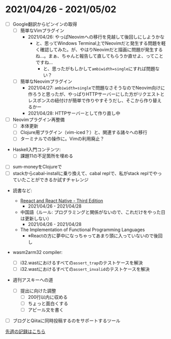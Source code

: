 # 2021/04/26 - 2021/05/02

- [ ] Google翻訳からピンインの取得
    - [ ] 簡単なVimプラグイン
        - 2021/04/26: やっぱNeovimへの移行を見越して後回しにしようかな
            - と、思ってWindows Terminal上でNeovimだと発生する問題を軽く確認してみた。が、やはりNeovimだと描画に問題が発生するね...。まぁ、ちゃんと報告して直してもらうか直せよ、ってことですね...
                - と、思ったがもしかして`ambiwidth=single`にすれば問題ない？
    - [ ] 簡単なNeovimプラグイン
        - 2021/04/27: `ambiwidth=single`で問題なさそうなのでNeovim向けに作ろうと思ったが、やっぱりHTTPサーバーにした方がリクエストとレスポンスの紐付けが簡単で作りやすそうだし、そこから作り替えるかー
        - 2021/04/28: HTTPサーバーとして作り直し中
- [ ] Neovimプラグイン再整備
    - [ ] 本体更新
    - [ ] Clojure用プラグイン（vim-iced？）と、関連する諸々への移行
    - [ ] ターミナルでの操作に。Vimの利用廃止？
- Haskell入門コンテンツ:
    - [ ] 課題11の不足箇所を埋める
- [ ] sum-moneyをClojureで
- [ ] stackからcabal-installに乗り換えて、cabal replで、私がstack replでやっていたことができるか試すチャレンジ
- 読書など:
    - [Reeact and React Native - Third Edition](https://www.packtpub.com/product/react-and-react-native-third-edition/9781839211140)
        - 2021/04/26 - 2021/04/28
    - 中国語（ルール: プログラミングと関係がないので、これだけをやった日は更新しない）
        - 2021/04/26 - 2021/04/28
    - The Implementation of Functional Programming Languages
        - ※Reactの方に夢中になっちゃってあまり頭に入っていないので後回し

- wasm2arm32 compiler:
    - [ ] i32.wastにおけるすべての`assert_trap`のテストケースを解決
    - [ ] i32.wastにおけるすべての`assert_invalid`のテストケースを解決
- 週刊アスキーへの道
    - [ ] 提出に向けた調整
        - [ ] 200行以内に収める
        - [ ] ちょっと面白くする
        - [ ] アピール文を書く
- [ ] ブログとQiitaに同時投稿するのをサポートするツール

[先週の記録はこちら](https://github.com/igrep/daily-commits/blob/bf27be08319cf314d69640f9796331be32e3f478/yesterday.md)
